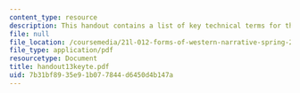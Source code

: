 ```yaml
---
content_type: resource
description: This handout contains a list of key technical terms for the course.
file: null
file_location: /coursemedia/21l-012-forms-of-western-narrative-spring-2004/7b31bf8935e91b077844d6450d4b147a_handout13keyte.pdf
file_type: application/pdf
resourcetype: Document
title: handout13keyte.pdf
uid: 7b31bf89-35e9-1b07-7844-d6450d4b147a
---
```

